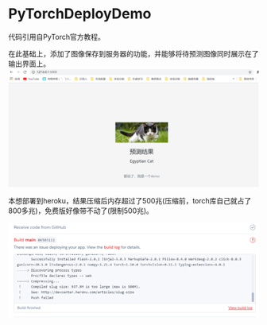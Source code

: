 # PyTorchDeployDemo

代码引用自PyTorch官方教程。

在此基础上，添加了图像保存到服务器的功能，并能够将待预测图像同时展示在了输出界面上。
![](res.png)

本想部署到heroku，结果压缩后内存超过了500兆(压缩前，torch库自己就占了800多兆)，免费版好像带不动了(限制500兆)。

![log.png](log.png)
